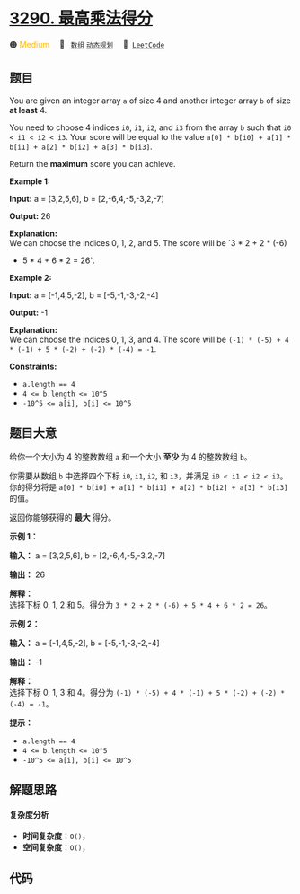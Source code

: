 # [3290. 最高乘法得分](https://leetcode.com/problems/maximum-multiplication-score)

🟠 <font color=#ffb800>Medium</font>&emsp; 🔖&ensp; [`数组`](/leetcode/outline/tag/array.md) [`动态规划`](/leetcode/outline/tag/dynamic-programming.md)&emsp; 🔗&ensp;[`LeetCode`](https://leetcode.com/problems/maximum-multiplication-score)

## 题目

You are given an integer array `a` of size 4 and another integer array `b` of
size **at least** 4.

You need to choose 4 indices `i0`, `i1`, `i2`, and `i3` from the array `b`
such that `i0 < i1 < i2 < i3`. Your score will be equal to the value `a[0] *
b[i0] + a[1] * b[i1] + a[2] * b[i2] + a[3] * b[i3]`.

Return the **maximum** score you can achieve.



**Example 1:**

**Input:** a = [3,2,5,6], b = [2,-6,4,-5,-3,2,-7]

**Output:** 26

**Explanation:**  
We can choose the indices 0, 1, 2, and 5. The score will be `3 * 2 + 2 * (-6)
+ 5 * 4 + 6 * 2 = 26`.

**Example 2:**

**Input:** a = [-1,4,5,-2], b = [-5,-1,-3,-2,-4]

**Output:** -1

**Explanation:**  
We can choose the indices 0, 1, 3, and 4. The score will be `(-1) * (-5) + 4 *
(-1) + 5 * (-2) + (-2) * (-4) = -1`.



**Constraints:**

  * `a.length == 4`
  * `4 <= b.length <= 10^5`
  * `-10^5 <= a[i], b[i] <= 10^5`


## 题目大意

给你一个大小为 4 的整数数组 `a` 和一个大小 **至少** 为 4 的整数数组 `b`。

你需要从数组 `b` 中选择四个下标 `i0`, `i1`, `i2`, 和 `i3`，并满足 `i0 < i1 < i2 < i3`。你的得分将是
`a[0] * b[i0] + a[1] * b[i1] + a[2] * b[i2] + a[3] * b[i3]` 的值。

返回你能够获得的 **最大** 得分。



**示例 1：**

**输入：** a = [3,2,5,6], b = [2,-6,4,-5,-3,2,-7]

**输出：** 26

**解释：**  
选择下标 0, 1, 2 和 5。得分为 `3 * 2 + 2 * (-6) + 5 * 4 + 6 * 2 = 26`。

**示例 2：**

**输入：** a = [-1,4,5,-2], b = [-5,-1,-3,-2,-4]

**输出：** -1

**解释：**  
选择下标 0, 1, 3 和 4。得分为 `(-1) * (-5) + 4 * (-1) + 5 * (-2) + (-2) * (-4) = -1`。



**提示：**

  * `a.length == 4`
  * `4 <= b.length <= 10^5`
  * `-10^5 <= a[i], b[i] <= 10^5`


## 解题思路

#### 复杂度分析

- **时间复杂度**：`O()`，
- **空间复杂度**：`O()`，

## 代码

```javascript

```
